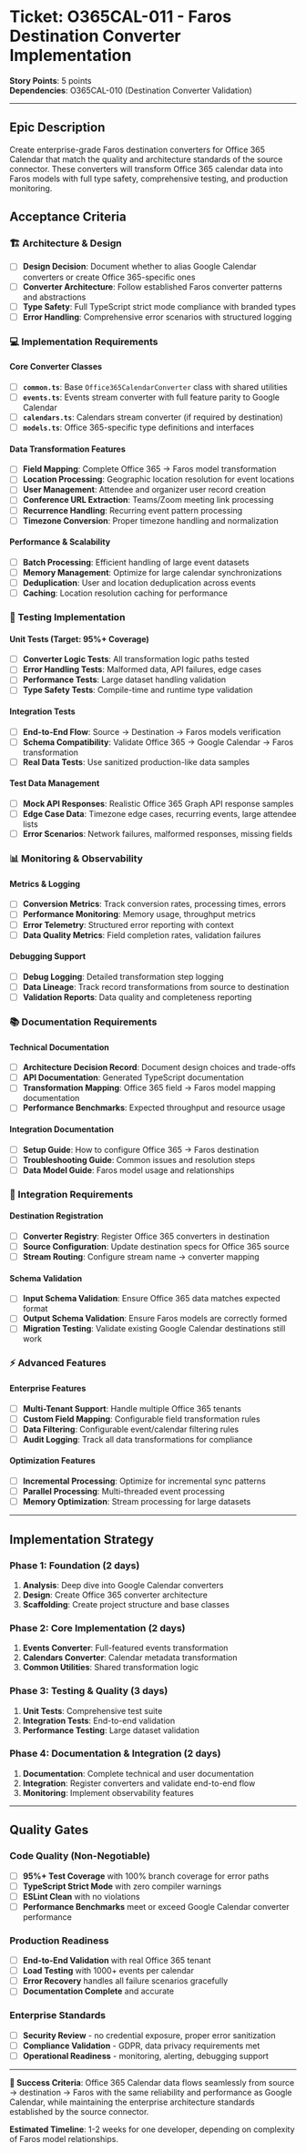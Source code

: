# Ticket: O365CAL-011 - Faros Destination Converter Implementation

**Story Points**: 5 points  
**Dependencies**: O365CAL-010 (Destination Converter Validation)

---

## Epic Description

Create enterprise-grade Faros destination converters for Office 365 Calendar that match the quality and architecture standards of the source connector. These converters will transform Office 365 calendar data into Faros models with full type safety, comprehensive testing, and production monitoring.

## Acceptance Criteria

### 🏗️ Architecture & Design
- [ ] **Design Decision**: Document whether to alias Google Calendar converters or create Office 365-specific ones
- [ ] **Converter Architecture**: Follow established Faros converter patterns and abstractions
- [ ] **Type Safety**: Full TypeScript strict mode compliance with branded types
- [ ] **Error Handling**: Comprehensive error scenarios with structured logging

### 💻 Implementation Requirements

#### Core Converter Classes
- [ ] **`common.ts`**: Base `Office365CalendarConverter` class with shared utilities
- [ ] **`events.ts`**: Events stream converter with full feature parity to Google Calendar
- [ ] **`calendars.ts`**: Calendars stream converter (if required by destination)
- [ ] **`models.ts`**: Office 365-specific type definitions and interfaces

#### Data Transformation Features
- [ ] **Field Mapping**: Complete Office 365 → Faros model transformation
- [ ] **Location Processing**: Geographic location resolution for event locations
- [ ] **User Management**: Attendee and organizer user record creation
- [ ] **Conference URL Extraction**: Teams/Zoom meeting link processing
- [ ] **Recurrence Handling**: Recurring event pattern processing
- [ ] **Timezone Conversion**: Proper timezone handling and normalization

#### Performance & Scalability
- [ ] **Batch Processing**: Efficient handling of large event datasets
- [ ] **Memory Management**: Optimize for large calendar synchronizations
- [ ] **Deduplication**: User and location deduplication across events
- [ ] **Caching**: Location resolution caching for performance

### 🧪 Testing Implementation

#### Unit Tests (Target: 95%+ Coverage)
- [ ] **Converter Logic Tests**: All transformation logic paths tested
- [ ] **Error Handling Tests**: Malformed data, API failures, edge cases
- [ ] **Performance Tests**: Large dataset handling validation
- [ ] **Type Safety Tests**: Compile-time and runtime type validation

#### Integration Tests
- [ ] **End-to-End Flow**: Source → Destination → Faros models verification
- [ ] **Schema Compatibility**: Validate Office 365 → Google Calendar → Faros transformation
- [ ] **Real Data Tests**: Use sanitized production-like data samples

#### Test Data Management
- [ ] **Mock API Responses**: Realistic Office 365 Graph API response samples
- [ ] **Edge Case Data**: Timezone edge cases, recurring events, large attendee lists
- [ ] **Error Scenarios**: Network failures, malformed responses, missing fields

### 📊 Monitoring & Observability

#### Metrics & Logging
- [ ] **Conversion Metrics**: Track conversion rates, processing times, errors
- [ ] **Performance Monitoring**: Memory usage, throughput metrics
- [ ] **Error Telemetry**: Structured error reporting with context
- [ ] **Data Quality Metrics**: Field completion rates, validation failures

#### Debugging Support
- [ ] **Debug Logging**: Detailed transformation step logging
- [ ] **Data Lineage**: Track record transformations from source to destination
- [ ] **Validation Reports**: Data quality and completeness reporting

### 📚 Documentation Requirements

#### Technical Documentation
- [ ] **Architecture Decision Record**: Document design choices and trade-offs
- [ ] **API Documentation**: Generated TypeScript documentation
- [ ] **Transformation Mapping**: Office 365 field → Faros model mapping documentation
- [ ] **Performance Benchmarks**: Expected throughput and resource usage

#### Integration Documentation
- [ ] **Setup Guide**: How to configure Office 365 → Faros destination
- [ ] **Troubleshooting Guide**: Common issues and resolution steps
- [ ] **Data Model Guide**: Faros model usage and relationships

### 🔗 Integration Requirements

#### Destination Registration
- [ ] **Converter Registry**: Register Office 365 converters in destination
- [ ] **Source Configuration**: Update destination specs for Office 365 source
- [ ] **Stream Routing**: Configure stream name → converter mapping

#### Schema Validation
- [ ] **Input Schema Validation**: Ensure Office 365 data matches expected format
- [ ] **Output Schema Validation**: Ensure Faros models are correctly formed
- [ ] **Migration Testing**: Validate existing Google Calendar destinations still work

### ⚡ Advanced Features

#### Enterprise Features
- [ ] **Multi-Tenant Support**: Handle multiple Office 365 tenants
- [ ] **Custom Field Mapping**: Configurable field transformation rules
- [ ] **Data Filtering**: Configurable event/calendar filtering rules
- [ ] **Audit Logging**: Track all data transformations for compliance

#### Optimization Features
- [ ] **Incremental Processing**: Optimize for incremental sync patterns
- [ ] **Parallel Processing**: Multi-threaded event processing
- [ ] **Memory Optimization**: Stream processing for large datasets

---

## Implementation Strategy

### Phase 1: Foundation (2 days)
1. **Analysis**: Deep dive into Google Calendar converters
2. **Design**: Create Office 365 converter architecture
3. **Scaffolding**: Create project structure and base classes

### Phase 2: Core Implementation (2 days)
1. **Events Converter**: Full-featured events transformation
2. **Calendars Converter**: Calendar metadata transformation
3. **Common Utilities**: Shared transformation logic

### Phase 3: Testing & Quality (3 days)
1. **Unit Tests**: Comprehensive test suite
2. **Integration Tests**: End-to-end validation
3. **Performance Testing**: Large dataset validation

### Phase 4: Documentation & Integration (2 days)
1. **Documentation**: Complete technical and user documentation
2. **Integration**: Register converters and validate end-to-end flow
3. **Monitoring**: Implement observability features

---

## Quality Gates

### Code Quality (Non-Negotiable)
- [ ] **95%+ Test Coverage** with 100% branch coverage for error paths
- [ ] **TypeScript Strict Mode** with zero compiler warnings
- [ ] **ESLint Clean** with no violations
- [ ] **Performance Benchmarks** meet or exceed Google Calendar converter performance

### Production Readiness
- [ ] **End-to-End Validation** with real Office 365 tenant
- [ ] **Load Testing** with 1000+ events per calendar
- [ ] **Error Recovery** handles all failure scenarios gracefully
- [ ] **Documentation Complete** and accurate

### Enterprise Standards
- [ ] **Security Review** - no credential exposure, proper error sanitization
- [ ] **Compliance Validation** - GDPR, data privacy requirements met
- [ ] **Operational Readiness** - monitoring, alerting, debugging support

---

**🎯 Success Criteria**: Office 365 Calendar data flows seamlessly from source → destination → Faros with the same reliability and performance as Google Calendar, while maintaining the enterprise architecture standards established by the source connector.

**Estimated Timeline**: 1-2 weeks for one developer, depending on complexity of Faros model relationships.